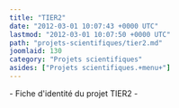 ```yaml
---
title: "TIER2"
date: "2012-03-01 10:07:43 +0000 UTC"
lastmod: "2012-03-01 10:07:50 +0000 UTC"
path: "projets-scientifiques/tier2.md"
joomlaid: 130
category: "Projets scientifiques"
asides: ["Projets scientifiques.+menu+"]
---
```

\- Fiche d'identité du projet TIER2 -
